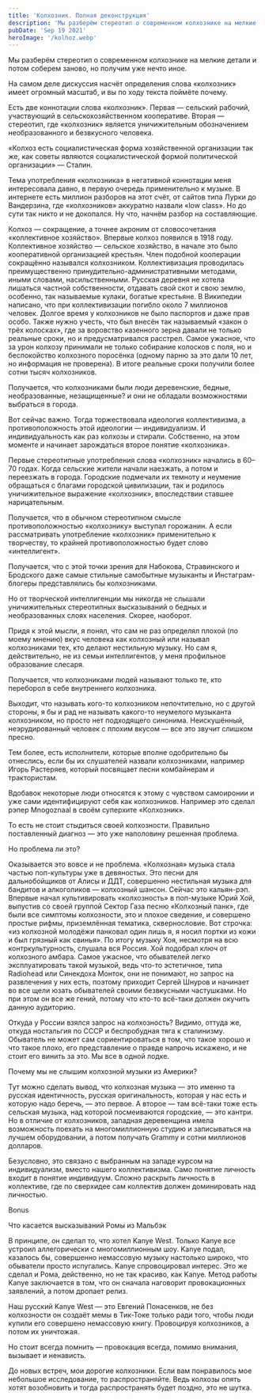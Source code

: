 ```yaml
---
title: 'Колхозник. Полная деконструкция'
description: 'Мы разберём стереотип о современном колхознике на мелкие детали и потом соберем заново, но получим уже нечто иное.'
pubDate: 'Sep 19 2021'
heroImage: '/kolhoz.webp'
---
```


Мы разберём стереотип о современном колхознике на мелкие детали и потом соберем заново, но получим уже нечто иное.

На самом деле дискуссия насчёт определения слова «колхозник» имеет огромный масштаб, и вы по ходу текста поймёте почему.

Есть две коннотации слова «колхозник». Первая — сельский рабочий, участвующий в сельскохозяйственном кооперативе. Вторая — стереотип, где «колхозник» является уничижительным обозначением необразованного и безвкусного человека.

«Колхоз есть социалистическая форма хозяйственной организации так же, как советы являются социалистической формой политической организации» — Сталин.

Тема употребления «колхозника» в негативной коннотации меня интересовала давно, в первую очередь применительно к музыке. В интернете есть миллион разборов на этот счёт, от сайтов типа Лурки до Вандерзина, где «колхозников» аккуратно назвали «low class». Но до сути так никто и не докопался. Ну что, начнём разбор на составляющие.

Колхоз — сокращение, а точнее акроним от словосочетания «коллективное хозяйство». Впервые колхоз появился в 1918 году. Коллективное хозяйство — сельское хозяйство, в начале это было кооперативной организацией крестьян. Член подобной кооперации сокращённо назывался колхозником. Коллективизация проводилась преимущественно принудительно-административными методами, иными словами, насильственными. Русская деревня не хотела лишаться частной собственности, отдавать свой скот и свою землю, особенно, так называемые кулаки, богатые крестьяне. В Википедии написано, что при коллективизации погибло около 7 миллионов человек. Долгое время у колхозников не было паспортов и даже прав особо. Также нужно учесть, что был внесён так называемый «закон о трёх колосках», где за воровство казенного зерна давали не только реальные сроки, но и предусматривался расстрел. Самое ужасное, что за урон колхозу принимали не только собирание колосков с поля, но и беспокойство колхозного поросёнка (одному парню за это дали 10 лет, но информация не проверена). В итоге реальные сроки получили более сотни тысяч колхозников.

Получается, что колхозниками были люди деревенские, бедные, необразованные, незащищенные? и они не обладали возможностями выбраться в города.

Вот сейчас важно. Тогда торжествовала идеология коллективизма, а противоположность этой идеологии — индивидуализм. И индивидуальность как раз колхозы и стирали. Собственно, на этом моменте и начинает зарождаться второе понятие «колхозника».

Первые стереотипные употребления слова «колхозник» начались в 60–70 годах. Когда сельские жители начали наезжать, а потом и переезжать в города. Городские подмечали их темноту и неумение обращаться с благами городской цивилизации, так и родилось уничижительное выражение «колхозник», впоследствии ставшее нарицательным.

Получается, что в обычном стереотипном смысле противоположностью «колхознику» выступал горожанин. А если рассматривать употребление «колхозник» применительно к творчеству, то крайней противоположностью будет слово «интеллигент».

Получается, что с этой точки зрения для Набокова, Стравинского и Бродского даже самые стильные самобытные музыканты и Инстаграм-блогеры представлялись бы колхозниками.

Но от творческой интеллигенции мы никогда не слышали уничижительных стереотипных высказываний о бедных и необразованных слоях населения. Скорее, наоборот.

Придя к этой мысли, я понял, что сам не раз определял плохой
(по моему мнению) вкус человека как колхозный или называл колхозниками тех, кто делают нестильную музыку. Но сам я, действительно, не из семьи интеллигентов, у меня профильное образование слесаря.

Получается, что колхозниками людей называют только те, кто переборол в себе внутреннего колхозника.

Выходит, что называть кого-то колхозником непочтительно, но с другой стороны, я бы и рад не называть какого-то неумелого музыканта колхозником, но просто нет подходящего синонима. Неискушённый, неэрудированный человек с плохим вкусом — все это звучит слишком пресно.

Тем более, есть исполнители, которые вполне одобрительно бы отнеслись, если бы их слушателей назвали колхозниками, например Игорь Растеряев, который посвящает песни комбайнерам и трактористам.

Вдобавок некоторые люди относятся к этому с чувством самоиронии и уже сами идентифицируют себя как колхозников. Например это сделал рэпер Mnogoznaal в своём суперхите «Колхозник».

То есть не стоит стыдиться своей колхозности. Правильно поставленный диагноз — это уже наполовину решенная проблема.

Но проблема ли это?

Оказывается это вовсе и не проблема. «Колхозная» музыка стала частью поп-культуры уже в девяностых. Это песни для дальнобойщиков от Алисы и ДДТ, совершенно нестильная музыка для бандитов и алкоголиков — колхозный шансон. Сейчас это кальян-рэп. Впервые начал культивировать «колхозность» в поп-музыке Юрий Хой, выпустив со своей группой Сектор Газа песню «Колхозный панк», где были все симптомы колхозности, это и плохое сведение, и совершено простые рифмы, приземлённая тематика, сквернословие. Вот строчка: «из колхозной молодёжи панковал один лишь я, я носил портки из кожи и был грязный как свинья». По итогу музыку Хоя, несмотря на всю контркультурность, слушала вся Россия. Хой подобрал ключ от колхозного амбара. Самое ужасное, что обывателей легко эксплуатировать такой музыкой, ведь что-то эстетичное, типа Radiohead или Синекдоха Монток, они не понимают, но запрос на развлечения у них есть, поэтому приходит Сергей Шнуров и начинает во все щели юзать обывателей своими безвкусными частушками. Но при этом он все же гений, потому что кто-то всё-таки должен окучить данную аудиторию.

Откуда у России взялся запрос на колхозность? Видимо, оттуда же, откуда ностальгия по СССР и беспробудная тяга к сталинизму. Обыватель не может сам сориентироваться в том, что такое хорошо и что такое плохо, его представление о правде напрочь искажено, и не стоит его винить за это. Мы все в одной лодке.

Почему мы не слышим колхозной музыки из Америки?

Тут можно сделать вывод, что колхозная музыка — это именно та русская идентичность, русская оригинальность, которая у нас есть и которую надо беречь, — это первое. А второе — там всё-таки тоже есть сельская музыка, над которой посмеиваются городские, — это кантри. Но в отличие от колхозников, западная деревенщина имела возможность поехать на многомиллионную студию и записываться на лучшем оборудовании, а потом получать Grammy и сотни миллионов долларов.

Безусловно, это связано с выбранным на западе курсом на индивидуализм, вместо нашего коллективизма. Само понятие личность входит в понятие индивидуум. Сложно раскрыть личность в коллективе, где по сверхидее сам коллектив должен доминировать над личностью.

Bonus

Что касается высказываний Ромы из Мальбэк

В принципе, он сделал то, что хотел Kanye West. Только Kanye все устроил аллегорически с многомиллионным шоу. Kanye подал, казалось бы, совершенно немассовую музыку настолько широко, что обыватели просто испугались. Kanye спровоцировал интерес. Это же сделал и Рома, действенно, но не так красиво, как Kanye. Метод работы Kanye заключается в том, что он сначала наговорит провокационных заявлений, а потом дропает релиз.

Наш русский Kanye West — это Евгений Понасенков, не без колхозности он создаёт мемы в Тик-Токе только ради того, чтобы люди купили его совершено немассовую книгу. Провоцируя колхозников, а потом их уничтожая.

Но стоит всегда помнить — провокация всегда, помимо внимания, вызывает и ненависть.

До новых встреч, мои дорогие колхозники. Если вам понравилось мое небольшое исследование, то распространяйте. Ведь колхозы опять хотят возобновить и тогда распространять будет поздно, это не шутка.
